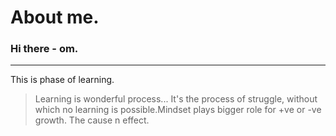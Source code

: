# About me.
### Hi there - om.
---
>
 This is phase of learning.
> Learning is wonderful process...
> It's the process of struggle, without which no learning is possible.Mindset plays bigger role for +ve or -ve growth. The cause n effect.
>
